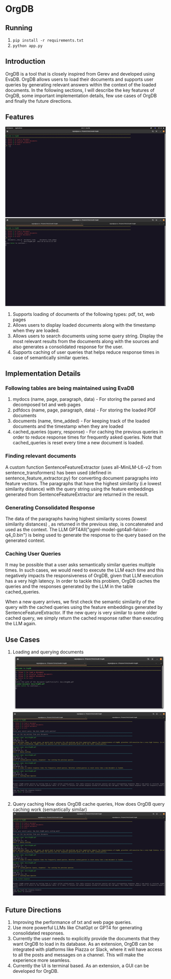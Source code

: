 # OrgDB
## Running
1. `pip install -r requirements.txt`
2. `python app.py` 

## Introduction
OrgDB is a tool that is closely inspired from Gerev and developed using EvaDB. OrgDB allows users to load their documents and supports user queries by generating relevant answers within the context of the loaded documents. In the following sections, I will describe the key features of OrgDB, some important implementation details, few use cases of OrgDB and finally the future directions.

## Features
![fig2](resources/2.png)
![fig6](resources/6.png)
1. Supports loading of documents of the following types: pdf, txt, web pages
2. Allows users to display loaded documents along with the timestamp when they are loaded.
3. Allows users to search documents using some query string. Display the most relevant results from the documents along with the sources and also generates a consolidated response for the user.
4. Supports caching of user queries that helps reduce response times in case of semantically similar queries.

## Implementation Details
### Following tables are being maintained using EvaDB
1. mydocs (name, page, paragraph, data) -  For storing the parsed and decomposed txt and web pages
2. pdfdocs (name, page, paragraph, data) - For storing the loaded PDF documents
3. documents (name, time_added) - For keeping track of the loaded documents and the timestamp when they are loaded
4. cached_queries (query, response) - For caching the previous queries in order to reduce response times for frequently asked queries. Note that cached_queries is reset every time a new document is loaded.

### Finding relevant documents
A custom function SentenceFeatureExtractor (uses all-MiniLM-L6-v2 from sentence_transformers) has been used (defined in sentence_feature_extractor.py) for converting document paragraphs into feature vectors.
The paragraphs that have the highest similarity (i.e lowest similarity distance) with the query string using the feature embeddings generated from SentenceFeatureExtractor are returned in the result.

### Generating Consolidated Response
The data of the paragraphs having highest similarity scores (lowest similarity distances) , as returned in the previous step, is concatenated and used as the context.
The LLM GPT4All("ggml-model-gpt4all-falcon-q4_0.bin") is being used to generate the response to the query based on the generated context.

### Caching User Queries
It may be possible that a user asks semantically similar queries multiple times. In such cases, we would need to execute the LLM each time and this negatively impacts the responsiveness of OrgDB, given that LLM execution has a very high latency. In order to tackle this problem, OrgDB caches the queries and the responses generated by the LLM in the table cached_queries.

When a new query arrives, we first check the semantic similarity of the query with the cached queries using the feature embeddings generated by SentenceFeatureExtractor. If the new query is very similar to some older cached query, we simply return the cached response rather than executing the LLM again.

## Use Cases
1. Loading and querying documents
![fig3](resources/3.png)
![fig4](resources/4.png)

2. Query caching
How does OrgDB cache queries, How does OrgDB query caching work (semantically similar)
![fig5](resources/5.png)

## Future Directions
1. Improving the performance of txt and web page queries.
2. Use more powerful LLMs like ChatGpt or GPT4 for generating consolidated responses.
3. Currently the user needs to explicitly provide the documents that they want OrgDB to load in its database. As an extension, OrgDB can be integrated with platforms like Piazza or Slack, where it will have access to all the posts and messages on a channel. This will make the experience more seamless.
4. Currently the UI is terminal based. As an extension, a GUI can be developed for OrgDB.
